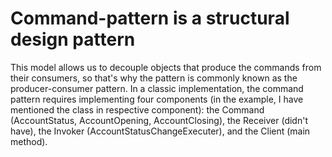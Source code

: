 # Command-pattern is a structural design pattern

This model allows us to decouple objects that produce the commands from their consumers, so that's why the pattern is commonly known as the producer-consumer pattern.
In a classic implementation, the command pattern requires implementing four components (in the example, I have mentioned the class in respective component): 
	the Command (AccountStatus, AccountOpening, AccountClosing), 
	the Receiver (didn't have), 
	the Invoker (AccountStatusChangeExecuter), and 
	the Client (main method).
